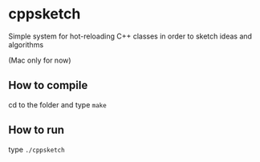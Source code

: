 # cppsketch
Simple system for hot-reloading C++ classes in order to sketch ideas and algorithms

(Mac only for now)

## How to compile
cd to the folder and type `make`

## How to run
type `./cppsketch`
